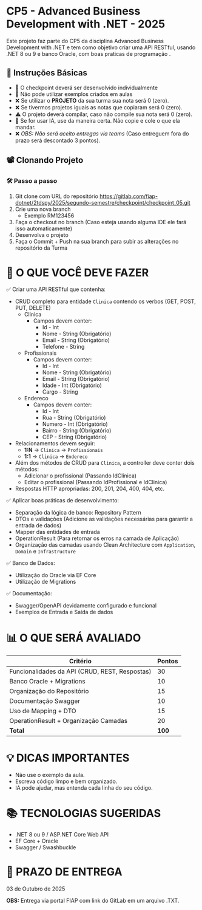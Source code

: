 CP5 - Advanced Business Development with .NET - 2025
===========================

Este projeto faz parte do CP5 da disciplina Advanced Business Development with .NET e tem como objetivo criar uma API RESTful, usando .NET 8 ou 9 e banco Oracle, com boas praticas de programação .

## 📜 Instruções Básicas

  - 🔹 O checkpoint deverá ser desenvolvido individualmente
  - 🔹 Não pode utilizar exemplos criados em aulas
  - ❌ Se utilizar o **PROJETO** da sua turma sua nota será 0 (zero).
  - ❌ Se tivermos projetos iguais as notas que copiaram será 0 (zero).
  - ⚠️ O projeto deverá compilar, caso não compile sua nota será 0 (zero).
  - 🤖 Se for usar IA, use da maneira certa. Não copie e cole o que ela mandar.
  - ❌ *OBS: Não será aceito entregas via teams* (Caso entreguem fora do prazo será descontado 3 pontos). 

## 📽️ Clonando Projeto

### 🛠️ Passo a passo

1. Git clone com URL do repositório https://gitlab.com/fiap-dotnet/2tdspy/2025/segundo-semestre/checkpoint/checkpoint_05.git
2. Crie uma nova branch 
	- Exemplo RM123456
3. Faça o checkout no branch (Caso esteja usando alguma IDE ele fará isso automaticamente)
4. Desenvolva o projeto
5. Faça o Commit + Push na sua branch para subir as alterações no repositório da Turma


🎯 O QUE VOCÊ DEVE FAZER
===========================

✅ Criar uma API RESTful que contenha:
- CRUD completo para entidade `Clinica` contendo os verbos (GET, POST, PUT, DELETE)
	- Clinica
		- Campos devem conter:
			- Id - Int
			- Nome - String  (Obrigatório)
			- Email - String (Obrigatório)
			- Telefone - String
	- Profissionais
		- Campos devem conter:
			- Id - Int
			- Nome - String  (Obrigatório)
			- Email - String (Obrigatório)
			- Idade - Int  (Obrigatório)
			- Cargo - String
	- Endereco
		- Campos devem conter:
			- Id - Int
			- Rua - String  (Obrigatório)
			- Numero - Int (Obrigatório)
			- Bairro - String (Obrigatório)
			- CEP - String (Obrigatório)
- Relacionamentos devem seguir:
	- **1:N** → `Clinica` → `Profissionais` 
	- **1:1** → `Clinica` → `Endereco`
- Além dos métodos de CRUD para `Clinica`, a controller deve conter dois métodos:
	- Adicionar o profissional (Passando IdClinica)
	- Editar o profissional (Passando IdProfissional e IdClinica)
- Respostas HTTP apropriadas: 200, 201, 204, 400, 404, etc.

✅ Aplicar boas práticas de desenvolvimento:
- Separação da lógica de banco: Repository Pattern
- DTOs e validações (Adicione as validações necessárias para garantir a entrada de dados)
- Mapper das entidades de entrada
- OperationResult (Para retornar os erros na camada de Aplicação)
- Organização das camadas usando Clean Architecture com `Application`, `Domain` e `Infrastructure`

✅ Banco de Dados:
- Utilização do Oracle via EF Core
- Utilização de Migrations

✅ Documentação:
- Swagger/OpenAPI devidamente configurado e funcional
- Exemplos de Entrada e Saída de dados

📊 O QUE SERÁ AVALIADO
============================

| Critério                                       | Pontos  |
| ---------------------------------------------- | ------- |
| Funcionalidades da API (CRUD, REST, Respostas) | 30      |
| Banco Oracle + Migrations                      | 10      |
| Organização do Repositório                     | 15      |
| Documentação Swagger                           | 10      |
| Uso de Mapping + DTO                           | 15      |
| OperationResult + Organização Camadas          | 20      |
| **Total**                                      | **100** |

💡 DICAS IMPORTANTES
===============================

- Não use o exemplo da aula.
- Escreva código limpo e bem organizado.
- IA pode ajudar, mas entenda cada linha do seu código.

📚 TECNOLOGIAS SUGERIDAS
===============================

- .NET 8 ou 9 / ASP.NET Core Web API
- EF Core + Oracle
- Swagger / Swashbuckle

📅 PRAZO DE ENTREGA
===============================

03 de Outubro de 2025

**OBS:** Entrega via portal FIAP com link do GitLab em um arquivo .TXT.